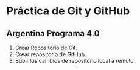 # Práctica de Git y GitHub
## Argentina Programa 4.0


1. Crear Repositorio de Git.
2. Crear repositorio de GitHub.
3. Subir los cambios de repositorio local a remoto